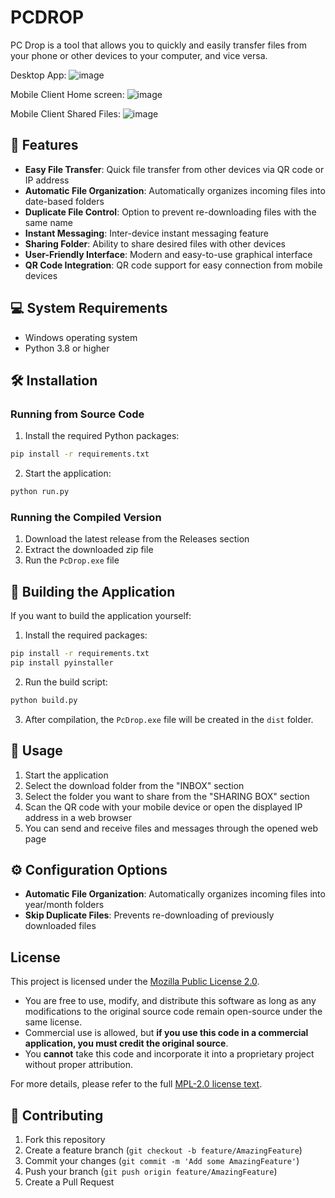 # PCDROP

PC Drop is a tool that allows you to quickly and easily transfer files from your phone or other devices to your computer, and vice versa.

Desktop App:
![image](https://github.com/user-attachments/assets/afc24b51-d248-41a4-bca0-944fab9f14c5)

Mobile Client Home screen:
![image](https://github.com/user-attachments/assets/abae06bc-3f4b-4cd3-b7f8-634d149042e1)

Mobile Client Shared Files:
![image](https://github.com/user-attachments/assets/31d57c58-fdc6-41c2-86f6-a9c00f0e664b)

## 🚀 Features

- **Easy File Transfer**: Quick file transfer from other devices via QR code or IP address
- **Automatic File Organization**: Automatically organizes incoming files into date-based folders
- **Duplicate File Control**: Option to prevent re-downloading files with the same name
- **Instant Messaging**: Inter-device instant messaging feature
- **Sharing Folder**: Ability to share desired files with other devices
- **User-Friendly Interface**: Modern and easy-to-use graphical interface
- **QR Code Integration**: QR code support for easy connection from mobile devices

## 💻 System Requirements

- Windows operating system
- Python 3.8 or higher

## 🛠️ Installation

### Running from Source Code

1. Install the required Python packages:
```bash
pip install -r requirements.txt
```

2. Start the application:
```bash
python run.py
```

### Running the Compiled Version

1. Download the latest release from the Releases section
2. Extract the downloaded zip file
3. Run the `PcDrop.exe` file

## 🔨 Building the Application

If you want to build the application yourself:

1. Install the required packages:
```bash
pip install -r requirements.txt
pip install pyinstaller
```

2. Run the build script:
```bash
python build.py
```

3. After compilation, the `PcDrop.exe` file will be created in the `dist` folder.

## 📱 Usage

1. Start the application
2. Select the download folder from the "INBOX" section
3. Select the folder you want to share from the "SHARING BOX" section
4. Scan the QR code with your mobile device or open the displayed IP address in a web browser
5. You can send and receive files and messages through the opened web page

## ⚙️ Configuration Options

- **Automatic File Organization**: Automatically organizes incoming files into year/month folders
- **Skip Duplicate Files**: Prevents re-downloading of previously downloaded files

## License

This project is licensed under the [Mozilla Public License 2.0](https://www.mozilla.org/en-US/MPL/2.0/).  

- You are free to use, modify, and distribute this software as long as any modifications to the original source code remain open-source under the same license.  
- Commercial use is allowed, but **if you use this code in a commercial application, you must credit the original source**.  
- You **cannot** take this code and incorporate it into a proprietary project without proper attribution.  

For more details, please refer to the full [MPL-2.0 license text](https://www.mozilla.org/en-US/MPL/2.0/).

## 🤝 Contributing

1. Fork this repository
2. Create a feature branch (`git checkout -b feature/AmazingFeature`)
3. Commit your changes (`git commit -m 'Add some AmazingFeature'`)
4. Push your branch (`git push origin feature/AmazingFeature`)
5. Create a Pull Request




